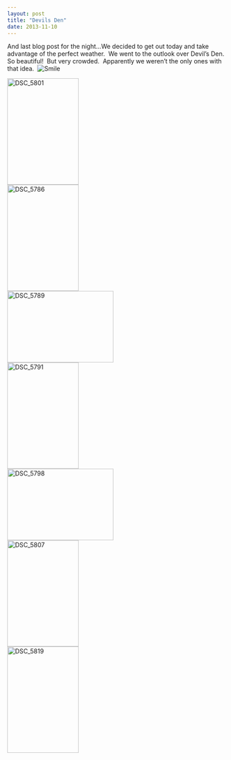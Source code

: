 ```yaml
---
layout: post
title: "Devils Den"
date: 2013-11-10
---
```


<p>And last blog post for the night…We decided to get out today and take advantage of the perfect weather.&#160; We went to the outlook over Devil’s Den.&#160; So beautiful!&#160; But very crowded.&#160; Apparently we weren’t the only ones with that idea.&#160; <img class="wlEmoticon wlEmoticon-smile" style="border-top-style: none; border-left-style: none; border-bottom-style: none; border-right-style: none" alt="Smile" src="/thepaladinos/assets/images/wlEmoticon-smile.png" />&#160; </p>  <p><a href="/thepaladinos/assets/images/DSC_5801.jpg"><img title="DSC_5801" style="border-top: 0px; border-right: 0px; background-image: none; border-bottom: 0px; padding-top: 0px; padding-left: 0px; border-left: 0px; display: inline; padding-right: 0px" border="0" alt="DSC_5801" src="/thepaladinos/assets/images/DSC_5801_thumb.jpg" width="164" height="244" /></a>    <br /><a href="/thepaladinos/assets/images/DSC_5786.jpg"><img title="DSC_5786" style="border-top: 0px; border-right: 0px; background-image: none; border-bottom: 0px; padding-top: 0px; padding-left: 0px; border-left: 0px; display: inline; padding-right: 0px" border="0" alt="DSC_5786" src="/thepaladinos/assets/images/DSC_5786_thumb.jpg" width="164" height="244" /></a>    <br /><a href="/thepaladinos/assets/images/DSC_5789.jpg"><img title="DSC_5789" style="border-top: 0px; border-right: 0px; background-image: none; border-bottom: 0px; padding-top: 0px; padding-left: 0px; margin: 0px; border-left: 0px; display: inline; padding-right: 0px" border="0" alt="DSC_5789" src="/thepaladinos/assets/images/DSC_5789_thumb.jpg" width="244" height="164" /></a>    <br /><a href="/thepaladinos/assets/images/DSC_5791.jpg"><img title="DSC_5791" style="border-top: 0px; border-right: 0px; background-image: none; border-bottom: 0px; padding-top: 0px; padding-left: 0px; margin: 0px; border-left: 0px; display: inline; padding-right: 0px" border="0" alt="DSC_5791" src="/thepaladinos/assets/images/DSC_5791_thumb.jpg" width="164" height="244" /></a>    <br /><a href="/thepaladinos/assets/images/DSC_5798.jpg"><img title="DSC_5798" style="border-top: 0px; border-right: 0px; background-image: none; border-bottom: 0px; padding-top: 0px; padding-left: 0px; margin: 0px; border-left: 0px; display: inline; padding-right: 0px" border="0" alt="DSC_5798" src="/thepaladinos/assets/images/DSC_5798_thumb.jpg" width="244" height="164" /></a>    <br /><a href="/thepaladinos/assets/images/DSC_5807.jpg"><img title="DSC_5807" style="border-top: 0px; border-right: 0px; background-image: none; border-bottom: 0px; padding-top: 0px; padding-left: 0px; margin: 0px; border-left: 0px; display: inline; padding-right: 0px" border="0" alt="DSC_5807" src="/thepaladinos/assets/images/DSC_5807_thumb.jpg" width="164" height="244" /></a>    <br /><a href="/thepaladinos/assets/images/DSC_5819.jpg"><img title="DSC_5819" style="border-top: 0px; border-right: 0px; background-image: none; border-bottom: 0px; padding-top: 0px; padding-left: 0px; margin: 0px; border-left: 0px; display: inline; padding-right: 0px" border="0" alt="DSC_5819" src="/thepaladinos/assets/images/DSC_5819_thumb.jpg" width="164" height="244" /></a></p>
